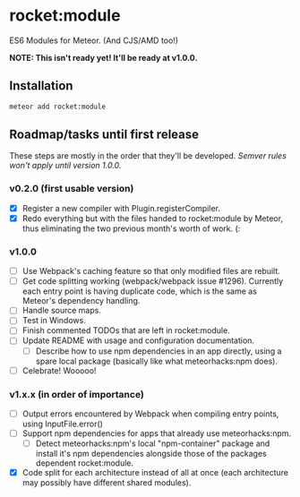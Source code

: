 rocket:module
=============

ES6 Modules for Meteor. (And CJS/AMD too!)

**NOTE: This isn't ready yet! It'll be ready at v1.0.0.**

Installation
------------

```sh
meteor add rocket:module
```

Roadmap/tasks until first release
---------------------------------

These steps are mostly in the order that they'll be developed. *Semver rules won't
apply until version 1.0.0.*

### v0.2.0 (first usable version)
- [x] Register a new compiler with Plugin.registerCompiler.
- [x] Redo everything but with the files handed to rocket:module by Meteor,
      thus eliminating the two previous month's worth of work. (:

### v1.0.0
- [ ] Use Webpack's caching feature so that only modified files are rebuilt.
- [ ] Get code splitting working (webpack/webpack issue #1296). Currently each
      entry point is having duplicate code, which is the same as Meteor's
      dependency handling.
- [ ] Handle source maps.
- [ ] Test in Windows.
- [ ] Finish commented TODOs that are left in rocket:module.
- [ ] Update README with usage and configuration documentation.
  - [ ] Describe how to use npm dependencies in an app directly, using a spare
        local package (basically like what meteorhacks:npm does).
- [ ] Celebrate! Wooooo!

### v1.x.x (in order of importance)
- [ ] Output errors encountered by Webpack when compiling entry points, using
      InputFile.error()
- [ ] Support npm dependencies for apps that already use meteorhacks:npm.
  - [ ] Detect meteorhacks:npm's local "npm-container" package and install it's
        npm dependencies alongside those of the packages dependent rocket:module.
- [x] Code split for each architecture instead of all at once (each
      architecture may possibly have different shared modules).
